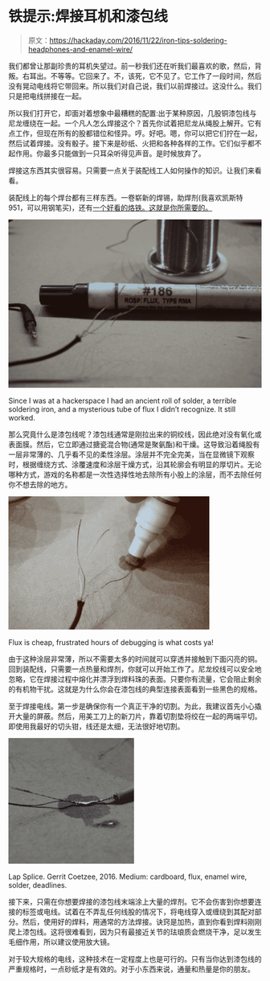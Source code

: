 # 铁提示:焊接耳机和漆包线

> 原文：<https://hackaday.com/2016/11/22/iron-tips-soldering-headphones-and-enamel-wire/>

我们都曾让那副珍贵的耳机失望过。前一秒我们还在听我们最喜欢的歌，然后，背叛。右耳出。不等等。它回来了。不，该死，它不见了。它工作了一段时间，然后没有晃动电线将它带回来。所以我们对自己说，我们以前焊接过。这没什么。我们只是把电线拼接在一起。

所以我们打开它，却面对着想象中最糟糕的配置:出于某种原因，几股铜漆包线与尼龙缠绕在一起。一个凡人怎么焊接这个？首先你试着把尼龙从绳股上解开。它有点工作，但现在所有的股都错位和怪异。哼。好吧。嗯，你可以把它们拧在一起，然后试着焊接。没有骰子。接下来是砂纸、火把和各种各样的工作。它们似乎都不起作用。你最多只能做到一只耳朵听得见声音。是时候放弃了。

焊接这东西其实很容易。只需要一点关于装配线工人如何操作的知识。让我们来看看。

装配线上的每个焊台都有三样东西。一卷崭新的焊锡，助焊剂(我喜欢凯斯特 951，可以用钢笔买)，还有[一个好看的烙铁。这就是你所需要的。](http://hackaday.com/2016/01/05/diy-hakko-soldering-station/)

[![dsc01106](img/25b67c3f410d697d8ba8336220467ede.png)](https://hackaday.com/wp-content/uploads/2016/10/dsc01106.jpg)

Since I was at a hackerspace I had an ancient roll of solder, a terrible soldering iron, and a mysterious tube of flux I didn’t recognize. It still worked.

那么究竟什么是漆包线呢？漆包线通常是刚拉出来的铜绞线，因此绝对没有氧化或表面膜。然后，它立即通过搪瓷混合物(通常是聚氨酯)和干燥。这导致沿着绳股有一层非常薄的、几乎看不见的柔性涂层。涂层并不完全完美，当在显微镜下观察时，根据缠绕方式、涂覆速度和涂层干燥方式，沿其轮廓会有明显的厚切片。无论哪种方式，游戏的名称都是一次性选择性地去除所有小股上的涂层，而不去除任何你不想去除的地方。

[![Flux is cheap, frustrated hours of debugging is what costs ya!](img/6bb904149a909b8ae5e6a03c7e1aeabb.png)](https://hackaday.com/wp-content/uploads/2016/10/dsc01107.jpg)

Flux is cheap, frustrated hours of debugging is what costs ya!

由于这种涂层非常薄，所以不需要太多的时间就可以穿透并接触到下面闪亮的铜。回到装配线，只需要一点热量和焊剂，你就可以开始工作了。尼龙绞线可以安全地忽略，它在焊接过程中熔化并漂浮到焊料珠的表面。只要你有流量，它会阻止剩余的有机物干扰。这就是为什么你会在漆包线的典型连接表面看到一些黑色的规格。

至于焊接电线。第一步是确保你有一个真正干净的切割。为此，我建议首先小心撬开大量的屏蔽。然后，用美工刀上的新刀片，靠着切割垫将绞在一起的两端平切。即使用我最好的切头钳，线还是太细，无法很好地切割。

[![connectionmade](img/c3d7de6bb333eefd7de18123183753d8.png)](https://hackaday.com/wp-content/uploads/2016/10/connectionmade.jpg)

Lap Splice. Gerrit Coetzee, 2016\. Medium: cardboard, flux, enamel wire, solder, deadlines.

接下来，只需在你想要焊接的漆包线末端涂上大量的焊剂。它不会伤害到你想要连接的标签或电线。试着在不弄乱任何线股的情况下，将电线穿入或缠绕到其配对部分。然后，使用好的焊料，用通常的方法焊接。诀窍是加热，直到你看到焊料刚刚爬上漆包线。这将很难看到，因为只有最接近关节的珐琅质会燃烧干净，足以发生毛细作用，所以建议使用放大镜。

对于较大规格的电线，这种技术在一定程度上也是可行的。只有当你达到漆包线的严重规格时，一点砂纸才是有效的。对于小东西来说，通量和热量是你的朋友。